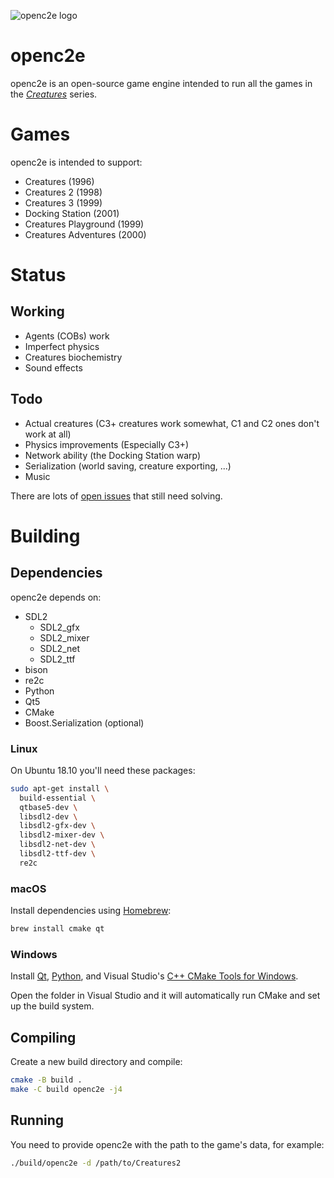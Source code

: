 ![openc2e logo](https://raw.githubusercontent.com/ligfx/openc2e/master/Openc2e-logo2008.png)


# openc2e

openc2e is an open-source game engine intended to run all the games in the
[_Creatures_](https://creatures.wiki) series.

# Games

openc2e is intended to support:

* Creatures (1996)
* Creatures 2 (1998)
* Creatures 3 (1999)
* Docking Station (2001)
* Creatures Playground (1999)
* Creatures Adventures (2000)

# Status

## Working

* Agents (COBs) work
* Imperfect physics
* Creatures biochemistry
* Sound effects

## Todo

* Actual creatures (C3+ creatures work somewhat, C1 and C2 ones don't work at all)
* Physics improvements (Especially C3+)
* Network ability (the Docking Station warp)
* Serialization (world saving, creature exporting, ...)
* Music

There are lots of [open issues](https://github.com/openc2e/openc2e/issues) that still need solving.

# Building

## Dependencies

openc2e depends on:

* SDL2
  * SDL2_gfx
  * SDL2_mixer
  * SDL2_net
  * SDL2_ttf
* bison
* re2c
* Python
* Qt5
* CMake
* Boost.Serialization (optional)

### Linux

On Ubuntu 18.10 you'll need these packages:

```bash
sudo apt-get install \
  build-essential \
  qtbase5-dev \
  libsdl2-dev \
  libsdl2-gfx-dev \
  libsdl2-mixer-dev \
  libsdl2-net-dev \
  libsdl2-ttf-dev \
  re2c
```

### macOS

Install dependencies using [Homebrew](https://brew.sh):

```bash
brew install cmake qt
```

### Windows

Install [Qt](https://www.qt.io/download), [Python](https://www.microsoft.com/en-us/p/python-38/9mssztt1n39l#activetab=pivot:overviewtab), and Visual Studio's [C++ CMake Tools for Windows](https://docs.microsoft.com/en-us/cpp/build/cmake-projects-in-visual-studio?view=vs-2019#installation).

Open the folder in Visual Studio and it will automatically run CMake and set up the build system.

## Compiling

Create a new build directory and compile:

```bash
cmake -B build .
make -C build openc2e -j4
```

## Running

You need to provide openc2e with the path to the game's data, for example:

```bash
./build/openc2e -d /path/to/Creatures2
```
